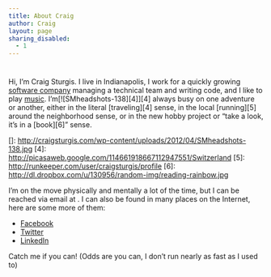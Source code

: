 ```yaml
---
title: About Craig
author: Craig
layout: page
sharing_disabled:
  - 1
---
```

# 

Hi, I’m Craig Sturgis. I live in Indianapolis, I work for a quickly growing [software company][1] managing a technical team and writing code, and I like to play [music][2]. I’m[![SMheadshots-138][4]][4] always busy on one adventure or another, either in the literal [traveling][4] sense, in the local [running][5] around the neighborhood sense, or in the new hobby project or “take a look, it’s in a [book][6]” sense.

 [1]: http://smarterremarketer.com
 [2]: http://sundaynightkarate.com
 []: http://craigsturgis.com/wp-content/uploads/2012/04/SMheadshots-138.jpg
 [4]: http://picasaweb.google.com/114661918667112947551/Switzerland
 [5]: http://runkeeper.com/user/craigsturgis/profile
 [6]: http://dl.dropbox.com/u/130956/random-img/reading-rainbow.jpg

I’m on the move physically and mentally a lot of the time, but I can be reached via email at . I can also be found in many places on the Internet, here are some more of them:

*   [Facebook][7]
*   [Twitter][8]
*   [LinkedIn][9]

 [7]: http://www.facebook.com/craig.sturgis
 [8]: http://twitter.com/craig_3000
 [9]: http://www.linkedin.com/in/craigsturgis

Catch me if you can! (Odds are you can, I don’t run nearly as fast as I used to)

 

 

 
